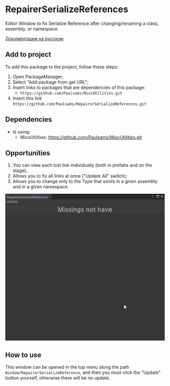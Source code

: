 # RepairerSerializeReferences
Editor Window to fix Serialize Reference after changing/renaming a class, assembly, or namespace.

[Документация на русском](Documentation~/RU.md)

## Add to project
To add this package to the project, follow these steps:
1) Open PackageManager;
2) Select "Add package from get URL";
3) Insert links to packages that are dependencies of this package:
    + `https://github.com/Paulsams/MiscUtilities.git`
4) Insert this link `https://github.com/Paulsams/RepairerSerializeReferences.git`

## Dependencies
- Is using:
    + MicsUtilities: https://github.com/Paulsams/MiscUtilities.git

## Opportunities
1) You can view each lost link individually (both in prefabs and on the stage);
2) Allows you to fix all links at once ("Update All" switch);
3) Allows you to change only to the Type that exists in a given assembly and in a given namespace.

![image](Documentation~/RepairerWindow.gif)

## How to use
This window can be opened in the top menu along the path `Window/RepairerSerializeReference`, and then you must click the "Update" button yourself, otherwise there will be no update.